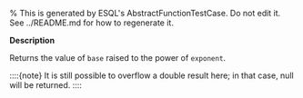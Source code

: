 % This is generated by ESQL's AbstractFunctionTestCase. Do not edit it. See ../README.md for how to regenerate it.

**Description**

Returns the value of `base` raised to the power of `exponent`.

::::{note}
It is still possible to overflow a double result here; in that case, null will be returned.
::::



